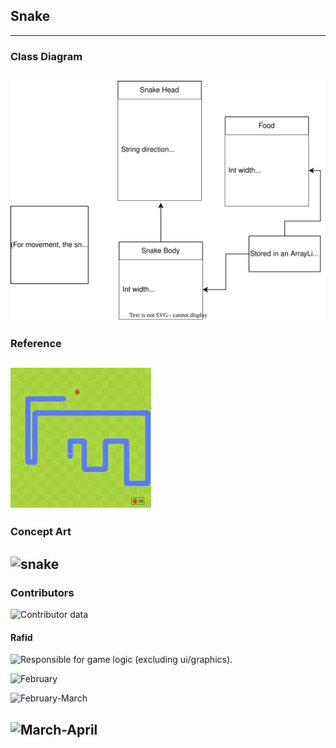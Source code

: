 ## Snake

---
### Class Diagram
![snake class diagram](snakeclassdiagram-rafid.drawio.svg)
---
### Reference
![snake](https://github.com/banananabusiness/project/blob/main/snake/Images/Snake.png)
---
### Concept Art
![snake]()
---




### Contributors
![Contributor data](https://github.com/banananabusiness/project/graphs/contributors)
#### Rafid
![Responsible for game logic (excluding ui/graphics).](https://github.com/banananabusiness/project/tree/main/snake/src)

![February](https://github.com/banananabusiness/project/commits?after=487b86441fb8116eb57840820136dbf39e039c78+69&author=rafidaayan0)

![February-March](https://github.com/banananabusiness/project/commits?author=rafidaayan0&before=487b86441fb8116eb57840820136dbf39e039c78+70)

![March-April](https://github.com/banananabusiness/project/commits?author=rafidaayan0&before=487b86441fb8116eb57840820136dbf39e039c78+35)
--
